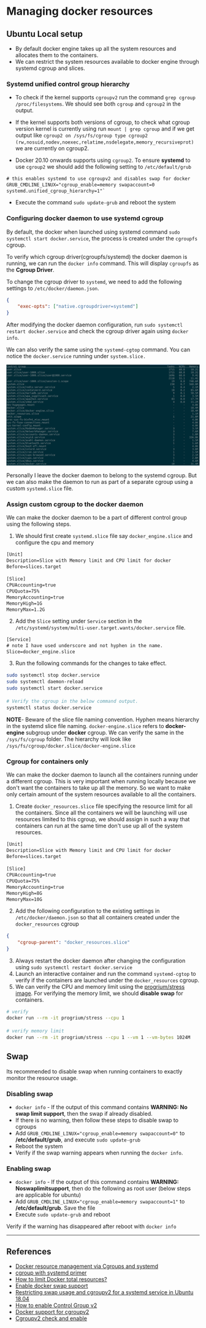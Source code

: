 # Managing docker resources

## Ubuntu Local setup

- By default docker engine takes up all the system resources and allocates them to the containers.
- We can restrict the system resources available to docker engine through systemd cgroup and slices.

### Systemd unified control group hierarchy

- To check if the kernel supports `cgroupv2` run the command `grep cgroup /proc/filesystems`. We should see both `cgroup` and `cgroup2` in the output.

- If the kernel supports both versions of cgroup, to check what cgroup version kernel is currently using run `mount | grep cgroup` and if we get output like `cgroup2 on /sys/fs/cgroup type cgroup2 (rw,nosuid,nodev,noexec,relatime,nsdelegate,memory_recursiveprot)` we are currently on cgroup2.

- Docker 20.10 onwards supports using `cgroup2`. To ensure **systemd** to use `cgroup2` we should add the following setting to `/etc/default/grub`

```Conf
# this enables systemd to use cgroupv2 and disables swap for docker
GRUB_CMDLINE_LINUX="cgroup_enable=memory swapaccount=0 systemd.unified_cgroup_hierarchy=1"`
```

- Execute the command `sudo update-grub` and reboot the system

### Configuring docker daemon to use systemd cgroup

By default, the docker when launched using systemd command `sudo systemctl start docker.service`, the process is created under the `cgroupfs` cgroup.

To verify which cgroup driver(cgroupfs/systemd) the docker daemon is running, we can run the `docker info` command. This will display `cgroupfs` as the **Cgroup Driver**.

To change the cgroup driver to `systemd`, we need to add the following settings to `/etc/docker/daemon.json`.

```JSON
{
    "exec-opts": ["native.cgroupdriver=systemd"]
}
```

After modifying the docker daemon configuration, run `sudo systemctl restart docker.service` and check the cgroup driver again using `docker info`.

We can also verify the same using the `systemd-cgtop` command. You can notice the `docker.service` running under `system.slice.`

![System.slice and docker service](../assets/systemd_cgtop_output.png)

Personally I leave the docker daemon to belong to the systemd cgroup. But we can also make the daemon to run as part of a separate cgroup using a custom `systemd.slice` file.

### Assign custom cgroup to the docker daemon

We can make the docker daemon to be a part of different control group using the following steps.

1. We should first create `systemd.slice` file say `docker_engine.slice` and configure the cpu and memory

```Conf
[Unit]
Description=Slice with Memory limit and CPU limit for docker
Before=slices.target

[Slice]
CPUAccounting=true
CPUQuota=75%
MemoryAccounting=true
MemoryHigh=1G
MemoryMax=1.2G
```

2. Add the `Slice` setting under `Service` section in the `/etc/systemd/system/multi-user.target.wants/docker.service` file.

```Conf
[Service]
# note I have used underscore and not hyphen in the name.
Slice=docker_engine.slice
```

3. Run the following commands for the changes to take effect.

```Bash
sudo systemctl stop docker.service
sudo systemctl daemon-reload
sudo systemctl start docker.service

# Verify the cgroup in the below command output.
systemctl status docker.service
```

**NOTE**- Beware of the slice file naming convention. Hyphen means hierarchy in the systemd slice file naming. `docker-engine.slice` refers to **docker-engine** subgroup under **docker** cgroup. We can verify the same in the `/sys/fs/cgroup` folder. The hierarchy will look like `/sys/fs/cgroup/docker.slice/docker-engine.slice`

### Cgroup for containers only

We can make the docker daemon to launch all the containers running under a different cgroup. This is very important when running locally because we don't want the containers to take up all the memory. So we want to make only certain amount of the system resources available to all the containers.

1. Create `docker_resources.slice` file specifying the resource limit for all the containers. Since all the containers we will be launching will use resources limited to this cgroup, we should assign in such a way that containers can run at the same time don't use up all of the system resources.

```Conf
[Unit]
Description=Slice with Memory limit and CPU limit for docker
Before=slices.target

[Slice]
CPUAccounting=true
CPUQuota=75%
MemoryAccounting=true
MemoryHigh=8G
MemoryMax=10G
```

2. Add the following configuration to the existing settings in `/etc/docker/daemon.json` so that all containers created under the `docker_resources` cgroup

```JSON
{
    "cgroup-parent": "docker_resources.slice"
}
```

3. Always restart the docker daemon after changing the configuration using `sudo systemctl restart docker.service`
4. Launch an interactive container and run the command `systemd-cgtop` to verify if the containers are launched under the `docker_resources` cgroup.
5. We can verify the CPU and memory limit using the [progrium/stress image](https://hub.docker.com/r/progrium/stress/). For verifying the memory limit, we should **disable swap** for containers.

```Bash
# verify
docker run --rm -it progrium/stress --cpu 1

# verify memory limit
docker run --rm -it progrium/stress --cpu 1 --vm 1 --vm-bytes 1024M
```

## Swap

Its recommended to disable swap when running containers to exactly monitor the resource usage.

### Disabling swap

- `docker info` - If the output of this command contains **WARNING: No swap limit support**, then the swap if already disabled.
- If there is no warning, then follow these steps to disable swap to cgroups
- Add `GRUB_CMDLINE_LINUX="cgroup_enable=memory swapaccount=0"` to **/etc/default/grub**, and execute `sudo update-grub`
- Reboot the system
- Verify if the swap warning appears when running the `docker info`.

### Enabling swap

- `docker info` - If the output of this command contains **WARNING: Noswaplimitsupport**, then do the following as root user (below steps are applicable for ubuntu)
- Add `GRUB_CMDLINE_LINUX="cgroup_enable=memory swapaccount=1"` to **/etc/default/grub**. Save the file
- Execute `sudo update-grub` and reboot

Verify if the warning has disappeared after reboot with `docker info`

---

## References

- [Docker resource management via Cgroups and systemd](https://baykara.medium.com/docker-resource-management-via-cgroups-and-systemd-633b093a835c)
- [cgroup with systemd primer](https://www.redhat.com/sysadmin/cgroups-part-four)
- [How to limit Docker total resources?](https://unix.stackexchange.com/questions/537645/how-to-limit-docker-total-resources)
- [Enable docker swap support](https://unix.stackexchange.com/questions/342735/docker-warning-no-swap-limit-support)
- [Restricting swap usage and cgroupv2 for a systemd service in Ubuntu 18.04](https://serverfault.com/questions/1068499/restricting-swap-usage-for-a-systemd-service-in-ubuntu-18-04)
- [How to enable Control Group v2](https://sleeplessbeastie.eu/2021/09/10/how-to-enable-control-group-v2/)
- [Docker support for cgroupv2](https://rootlesscontaine.rs/getting-started/docker/)
- [Cgroupv2 check and enable](https://rootlesscontaine.rs/getting-started/common/cgroup2/)
